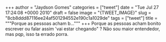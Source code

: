 
+++
author = "Jaydson Gomes"
categories = ["tweet"]
date = "Tue Jul 27 17:24:08 +0000 2010"
draft = false
image = "{TWEET_IMAGE}"
slug = "8cb8ddd87116ee24af501294552e190c1a1029de"
tags = ["tweet"]
title = """Porque as pessoas acham b..."""
+++
Porque as pessoas acham bonito escrever ou falar assim 'vai estar chegando" ? Não sou maior entendedor, mas pqp, isso ta errado porra.
